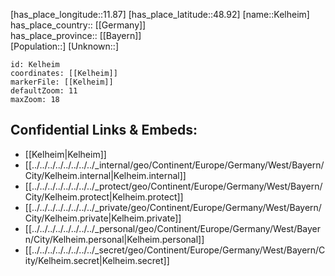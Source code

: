 ﻿---
location: [48.92,11.87] 
mapzoom: [7,12] 
mapmarker: city 
type: City
tags:
- geo/City


SpocWebEntityId: 31374
isDeleted: false
confidential: public

---
[has_place_longitude::11.87] 
[has_place_latitude::48.92] 
[name::Kelheim] 
has_place_country:: [[Germany]]  
has_place_province:: [[Bayern]]  
[Population::] 
[Unknown::] 


```leaflet
id: Kelheim
coordinates: [[Kelheim]] 
markerFile: [[Kelheim]] 
defaultZoom: 11 
maxZoom: 18
```


## Confidential Links & Embeds: 
- [[Kelheim|Kelheim]]  
- [[../../../../../../../../_internal/geo/Continent/Europe/Germany/West/Bayern/City/Kelheim.internal|Kelheim.internal]] 
- [[../../../../../../../../_protect/geo/Continent/Europe/Germany/West/Bayern/City/Kelheim.protect|Kelheim.protect]] 
- [[../../../../../../../../_private/geo/Continent/Europe/Germany/West/Bayern/City/Kelheim.private|Kelheim.private]] 
- [[../../../../../../../../_personal/geo/Continent/Europe/Germany/West/Bayern/City/Kelheim.personal|Kelheim.personal]] 
- [[../../../../../../../../_secret/geo/Continent/Europe/Germany/West/Bayern/City/Kelheim.secret|Kelheim.secret]] 
